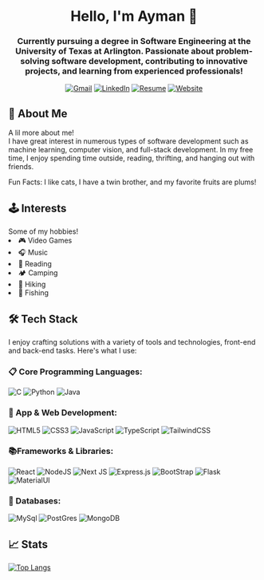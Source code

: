 <h1 align="center">Hello, I'm Ayman 👋</h1>
<h3 align="center">Currently pursuing a degree in Software Engineering at the University of Texas at Arlington. Passionate about problem-solving software development, contributing to innovative projects, and learning from experienced professionals!</h3>
<div id="badges" align="center">
  <a href="mailto:aabdalla12@gmail.com" target="_blank"><img src="https://img.shields.io/badge/Gmail-D14836?style=for-the-badge&logo=gmail&logoColor=white=mailto:aabdalla12@gmail.com" alt="Gmail"/></a>
  <a href="https://www.linkedin.com/in/ayman-abdalla1/" target="_blank"><img src="https://img.shields.io/badge/linkedin-%230077B5.svg?style=for-the-badge&logo=linkedin&logoColor=white" alt="LinkedIn"/></a>
  <a href="https://aymanabdalla.me/resume" target="_blank"><img src="https://img.shields.io/badge/Resume-gray?style=for-the-badge&logo=adobeacrobatreader&logoColor=EC1C24" alt="Resume"/></a>
  <a href="https://aymanabdalla.me/" target="_blank"><img src="https://img.shields.io/badge/website-000000?style=for-the-badge&logo=About.me&logoColor=white" alt="Website"/></a>
</div>


<!--Currently pursuing a degree in Software Engineering at the University of Texas at Arlington. Passionate about problem-solving software development, contributing to innovative projects, and learning from experienced professionals!

[![Gmail](https://img.shields.io/badge/Gmail-D14836?style=for-the-badge&logo=gmail&logoColor=white=mailto:aabdalla12@gmail.com)](mailto:aabdalla12@gmail.com)
[![LinkedIn](https://img.shields.io/badge/linkedin-%230077B5.svg?style=for-the-badge&logo=linkedin&logoColor=white)](https://www.linkedin.com/in/ayman-abdalla1/)
[![Resume](https://img.shields.io/badge/Resume-gray?style=for-the-badge&logo=adobeacrobatreader&logoColor=EC1C24)](https://aymanabdalla.me/resume)
[![Website](https://img.shields.io/badge/website-000000?style=for-the-badge&logo=About.me&logoColor=white)](https://aymanabdalla.me/)-->

## 📝 About Me

<summary>A lil more about me!</summary>
I have great interest in numerous types of software development such as machine learning, computer vision, and full-stack development. In my free time, I enjoy spending time outside, reading, thrifting, and hanging out with friends.
<br>
    
Fun Facts: I like cats, I have a twin brother, and my favorite fruits are plums!
    


<h2>🕹️ Interests</h2>
<summary>Some of my hobbies!</summary>
  <li>🎮 Video Games</li>
  <li>🎧 Music</li>
  <li>📖 Reading</li>
  <li>🏕️ Camping</li>
  <li>🥾 Hiking</li>
  <li>🎣 Fishing</li>


## 🛠 Tech Stack

I enjoy crafting solutions with a variety of tools and technologies, front-end and back-end tasks. Here's what I use:


### 📋 Core Programming Languages:

![C](https://img.shields.io/badge/c-%2300599C.svg?style=for-the-badge&logo=c&logoColor=white)
![Python](https://img.shields.io/badge/python-3670A0?style=for-the-badge&logo=python&logoColor=ffdd54)
![Java](https://img.shields.io/badge/Java-ED8B00?style=for-the-badge&logo=java&logoColor=white)

<!--![C#](https://img.shields.io/badge/c%23-%23239120.svg?style=for-the-badge&logo=c-sharp&logoColor=white) -->
<!--[C++](https://img.shields.io/badge/C%2B%2B-00599C?style=for-the-badge&logo=c%2B%2B&logoColor=white) -->
<!--![PHP](https://img.shields.io/badge/PHP-777BB4?style=for-the-badge&logo=php&logoColor=white)
<!-- ![Dart](https://img.shields.io/badge/dart-%230175C2.svg?style=for-the-badge&logo=dart&logoColor=white) -->
<!-- ![Latex](https://img.shields.io/badge/LaTeX-47A141?style=for-the-badge&logo=LaTeX&logoColor=white) -->
<!-- ![LaTeX](https://img.shields.io/badge/latex-%23008080.svg?style=for-the-badge&logo=latex&logoColor=white) -->
<!-- ![Lua](https://img.shields.io/badge/lua-%232C2D72.svg?style=for-the-badge&logo=lua&logoColor=white)  -->

### 🎨  App & Web Development: 

![HTML5](https://img.shields.io/badge/html5-%23E34F26.svg?style=for-the-badge&logo=html5&logoColor=white)
![CSS3](https://img.shields.io/badge/css3-%231572B6.svg?style=for-the-badge&logo=css3&logoColor=white)
![JavaScript](https://img.shields.io/badge/javascript-%23323330.svg?style=for-the-badge&logo=javascript&logoColor=%23F7DF1E) <!-- ![JavaScript](https://img.shields.io/badge/JavaScript-F7DF1E?style=for-the-badge&logo=javascript&logoColor=black) -->
![TypeScript](https://img.shields.io/badge/TypeScript-007ACC?style=for-the-badge&logo=typescript&logoColor=white)
![TailwindCSS](https://img.shields.io/badge/tailwindcss-%2338B2AC.svg?style=for-the-badge&logo=tailwind-css&logoColor=white)

### 📚Frameworks & Libraries: 

![React](https://img.shields.io/badge/React-20232A?style=for-the-badge&logo=react&logoColor=61DAFB)
![NodeJS](https://img.shields.io/badge/node.js-6DA55F?style=for-the-badge&logo=node.js&logoColor=white)
![Next JS](https://img.shields.io/badge/Next-black?style=for-the-badge&logo=next.js&logoColor=white)
![Express.js](https://img.shields.io/badge/express.js-%23404d59.svg?style=for-the-badge&logo=express&logoColor=%2361DAFB)
![BootStrap](https://img.shields.io/badge/Bootstrap-563D7C?style=for-the-badge&logo=bootstrap&logoColor=white)
![Flask](https://img.shields.io/badge/flask-%23000.svg?style=for-the-badge&logo=flask&logoColor=white)
![MaterialUI](https://img.shields.io/badge/Material--UI-0081CB?style=for-the-badge&logo=material-ui&logoColor=white)

### 💾 Databases:

![MySql](https://img.shields.io/badge/MySQL-00000F?style=for-the-badge&logo=mysql&logoColor=white)
![PostGres](https://img.shields.io/badge/PostgreSQL-316192?style=for-the-badge&logo=postgresql&logoColor=white)
![MongoDB](https://img.shields.io/badge/MongoDB-4EA94B?style=for-the-badge&logo=mongodb&logoColor=white)
<!--[Oracle](https://img.shields.io/badge/Oracle-F80000?style=for-the-badge&logo=Oracle&logoColor=white)-->



## 📈 Stats
<!-- ![My GitHub stats](https://github-readme-stats.vercel.app/api?username=abdularif0705&hide_title=true&hide_border=true&show_icons=true&include_all_commits=true&count_private=true&line_height=21&theme=calm) -->
 
[![Top Langs](https://github-readme-stats.vercel.app/api/top-langs/?username=aymanabdalla1&layout=compact&theme=dark&hide_border=true)](https://github.com/aymanabdalla1/)
<!-- Check out all the themes you guys can use on ur profile with this link -> https://github.com/anuraghazra/github-readme-stats/blob/master/themes/README.md -->
